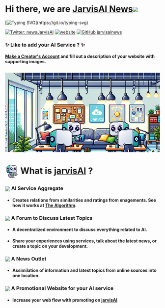 <h1> Hi there, we are <a href="https://www.jarvisai.news/">JarvisAI News</a><img src="https://media.giphy.com/media/VgCDAzcKvsR6OM0uWg/giphy.gif" width="50"></h1>

[![Typing SVG](https://readme-typing-svg.demolab.com?font=Roboto&pause=1000&color=56C6FF&random=false&width=435&lines=The+most+complete+AI+collection+available.)](https://git.io/typing-svg)

[![Twitter: newsJarvisAI](https://img.shields.io/twitter/follow/newsJarvisAI?style=social)](https://twitter.com/newsJarvisAI)
[![website](https://img.shields.io/badge/Website-46a2f1.svg?&style=flat-square&logo=Google-Chrome&logoColor=white&link=https://www.jarvisai.news/)](https://www.jarvisai.news/)
[![GitHub jarvisainews](https://img.shields.io/github/followers/jarvisainews?label=follow&style=social)](https://github.com/jarvisainews)

### <p color="#41C3B3">✨ Like to add your AI Service ? ✨<p>

#### <a href="https://www.jarvisai.news/">Make a Creator's Account</a> and fill out a description of your website with supporting images.

<div height="2rem" width="100%"> </div>

### 
### 

![Jarvis Office](./support/jarvis_office.jpeg)


# <div align="left"> <img src="./support/smjarvis_pixel.png" alt="Jarvis" align="center"/> What is [jarvisAI](https://www.jarvisai.news/) ?</div>

<p font-size="1.5rem">

### <img src="https://media.giphy.com/media/jY1r8EHyk4Ye9KUOUb/giphy.gif" width="32" align="center"/> AI Service Aggregate
-  #### Creates relations from similarities and ratings from enagements. See how it works at [The Algorithm](https://github.com/jarvisainews/the-algorithm).

### <img src="https://media.giphy.com/media/LnQjpWaON8nhr21vNW/giphy.gif" width="32" align="center"/> A Forum to Discuss Latest Topics
- #### A decentralized environment to discuss everything related to AI.
- #### Share your experiences using services, talk about the latest news, or create a topic on your development.

### <img src="https://media.giphy.com/media/d72o5RXxDCHMhGXf5v/giphy-downsized.gif" width="32" align="center"/> A News Outlet
- #### Assimilation of information and latest topics from online sources into one location.

### <img src="https://media.giphy.com/media/daUNvsWuU3s8WeLnq3/giphy.gif" width="32" align="center"/> A Promotional Website for your AI service
- #### Increase your web flow with promoting on [jarvisAI](https://www.jarvisai.news/)
